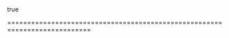 <!--**
/*-------------------------------------------
    Auto-generated file. Do not modify.
-------------------------------------------

**-->
<!--merge--><!--/merge-->
<!--hidden--><!--/hidden-->
<!--default-->true<!--/default-->
===========================================================================
